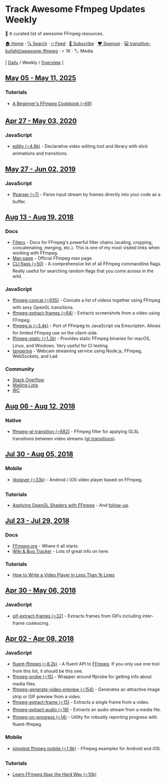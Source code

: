 # Track Awesome Ffmpeg Updates Weekly

👻 A curated list of awesome FFmpeg resources.

[🏠 Home](/README.md) · [🔍 Search](https://www.trackawesomelist.com/search/) · [🔥 Feed](https://www.trackawesomelist.com/transitive-bullshit/awesome-ffmpeg/week/rss.xml) · [📮 Subscribe](https://trackawesomelist.us17.list-manage.com/subscribe?u=d2f0117aa829c83a63ec63c2f&id=36a103854c) · [❤️  Sponsor](https://github.com/sponsors/theowenyoung) · [😺 transitive-bullshit/awesome-ffmpeg](https://github.com/transitive-bullshit/awesome-ffmpeg) · ⭐ 1K · 🏷️ Media

[ [Daily](/content/transitive-bullshit/awesome-ffmpeg/README.md) / Weekly / [Overview](/content/transitive-bullshit/awesome-ffmpeg/readme/README.md) ]

## [May 05 - May 11, 2025](/content/2025/18/README.md)

### Tutorials

*   [A Beginner's FFmpeg Cookbook (⭐69)](https://github.com/talwrii/ffmpeg-cookbook)

## [Apr 27 - May 03, 2020](/content/2020/17/README.md)

### JavaScript

*   [editly (⭐4.9k)](https://github.com/mifi/editly) - Declarative video editing tool and library with slick animations and transitions.

## [May 27 - Jun 02, 2019](/content/2019/21/README.md)

### JavaScript

*   [ffparser (⭐7)](https://github.com/NiKlimenko/FFParser) - Parse input stream by frames directly into your code as a buffer.

## [Aug 13 - Aug 19, 2018](/content/2018/33/README.md)

### Docs

*   [Filters](https://ffmpeg.org/ffmpeg-filters.html) - Docs for FFmpeg's powerful filter chains (scaling, cropping, concatenating, merging, etc.). This is one of my most visited links when working with FFmpeg.
*   [Man page](https://man.cx/ffmpeg) - Official FFmpeg man page.
*   [CLI flags (⭐50)](https://github.com/transitive-bullshit/ffmpeg-cli-flags/blob/master/readme.md) - A comprehensive list of all FFmpeg commandline flags. Really useful for searching random flags that you come across in the wild.

### JavaScript

*   [ffmpeg-concat (⭐935)](https://github.com/transitive-bullshit/ffmpeg-concat) - Concats a list of videos together using FFmpeg with sexy OpenGL transitions.
*   [ffmpeg-extract-frames (⭐64)](https://github.com/transitive-bullshit/ffmpeg-extract-frames) - Extracts screenshots from a video using FFmpeg.
*   [ffmpeg.js (⭐3.4k)](https://github.com/Kagami/ffmpeg.js) - Port of FFmpeg to JavaScript via Emscripten. Allows for limited FFmpeg use on the client-side.
*   [ffmpeg-static (⭐1.2k)](https://github.com/eugeneware/ffmpeg-static) - Provides static FFmpeg binaries for macOS, Linux, and Windows. Very useful for CI testing.
*   [tangerine](https://github.com/niftylettuce/tangerine) - Webcam streaming service using Node.js, FFmpeg, WebSockets, and Lad.

### Community

*   [Stack Overflow](https://superuser.com/questions/tagged/ffmpeg)
*   [Mailing Lists](https://www.ffmpeg.org/contact.html#MailingLists)
*   [IRC](https://www.ffmpeg.org/contact.html#IRCChannels)

## [Aug 06 - Aug 12, 2018](/content/2018/32/README.md)

### Native

*   [ffmpeg-gl-transition (⭐682)](https://github.com/transitive-bullshit/ffmpeg-gl-transition) - FFmpeg filter for applying GLSL transitions between video streams ([gl-transitions](https://gl-transitions.com/)).

## [Jul 30 - Aug 05, 2018](/content/2018/31/README.md)

### Mobile

*   [ijkplayer (⭐33k)](https://github.com/Bilibili/ijkplayer) - Android / iOS video player based on FFmpeg.

### Tutorials

*   [Applying OpenGL Shaders with FFmpeg](https://nervous.io/ffmpeg/opengl/2017/01/31/ffmpeg-opengl) - And [follow-up](https://nervous.io/ffmpeg/opengl/2017/05/15/ffmpeg-pbo-yuv).

## [Jul 23 - Jul 29, 2018](/content/2018/30/README.md)

### Docs

*   [FFmpeg.org](http://ffmpeg.org) - Where it all starts.
*   [Wiki & Bug Tracker](https://trac.ffmpeg.org) - Lots of great info on here.

### Tutorials

*   [How to Write a Video Player in Less Than 1k Lines](http://dranger.com/ffmpeg)

## [Apr 30 - May 06, 2018](/content/2018/18/README.md)

### JavaScript

*   [gif-extract-frames (⭐32)](https://github.com/transitive-bullshit/gif-extract-frames) - Extracts frames from GIFs including inter-frame coalescing.

## [Apr 02 - Apr 08, 2018](/content/2018/14/README.md)

### JavaScript

*   [fluent-ffmpeg (⭐8.2k)](https://github.com/fluent-ffmpeg/node-fluent-ffmpeg) - A fluent API to [FFmpeg](http://www.ffmpeg.org). If you only use one tool from this list, it should be this one.
*   [ffmpeg-probe (⭐15)](https://github.com/transitive-bullshit/ffmpeg-probe) - Wrapper around ffprobe for getting info about media files.
*   [ffmpeg-generate-video-preview (⭐154)](https://github.com/transitive-bullshit/ffmpeg-generate-video-preview) - Generates an attractive image strip or GIF preview from a video.
*   [ffmpeg-extract-frame (⭐15)](https://github.com/transitive-bullshit/ffmpeg-extract-frame) - Extracts a single frame from a video.
*   [ffmpeg-extract-audio (⭐18)](https://github.com/transitive-bullshit/ffmpeg-extract-audio) - Extracts an audio stream from a media file.
*   [ffmpeg-on-progress (⭐14)](https://github.com/transitive-bullshit/ffmpeg-on-progress) - Utility for robustly reporting progress with fluent-ffmpeg.

### Mobile

*   [simplest ffmpeg mobile (⭐1.9k)](https://github.com/leixiaohua1020/simplest_ffmpeg_mobile) - FFmpeg examples for Android and iOS.

### Tutorials

*   [Learn FFmpeg libav the Hard Way (⭐10k)](https://github.com/leandromoreira/ffmpeg-libav-tutorial)